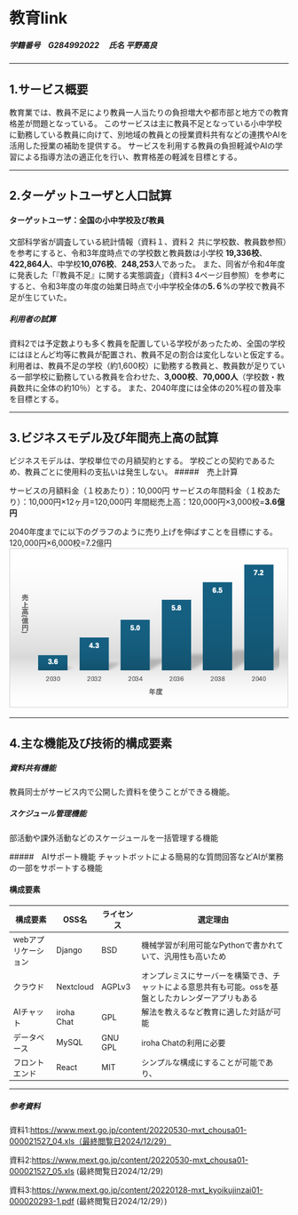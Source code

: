 # 教育link

##### 学籍番号　G284992022 　氏名 平野高良
***

## 1.サービス概要
教育業では、教員不足により教員一人当たりの負担増大や都市部と地方での教育格差が問題となっている。
このサービスは主に教員不足となっている小中学校に勤務している教員に向けて、別地域の教員との授業資料共有などの連携やAIを活用した授業の補助を提供する。
サービスを利用する教員の負担軽減やAIの学習による指導方法の適正化を行い、教育格差の軽減を目標とする。

***

## 2.ターゲットユーザと人口試算
#### ターゲットユーザ：全国の小中学校及び教員
文部科学省が調査している統計情報（資料１、資料２ 共に学校数、教員数参照）を参考にすると、令和3年度時点での学校数と教員数は小学校  **19,336校**、**422,864人**、中学校**10,076校**、**248,253**人であった。
また、同省が令和4年度に発表した「『教員不足』に関する実態調査」（資料3 4ページ目参照）を参考にすると、令和3年度の年度の始業日時点で小中学校全体の**5.６**%の学校で教員不足が生じていた。

##### 利用者の試算
資料2では予定数よりも多く教員を配置している学校があったため、全国の学校にはほとんど均等に教員が配置され、教員不足の割合は変化しないと仮定する。
利用者は、教員不足の学校（約1,600校）に勤務する教員と、教員数が足りている一部学校に勤務している教員を合わせた、**3,000校**、**70,000人**（学校数・教員数共に全体の約10％）とする。
また、2040年度には全体の20%程の普及率を目標とする。
***

## 3.ビジネスモデル及び年間売上高の試算

ビジネスモデルは、学校単位での月額契約とする。
学校ごとの契約であるため、教員ごとに使用料の支払いは発生しない。
#####　売上計算

サービスの月額料金（１校あたり）：10,000円
サービスの年間料金（１校あたり）：10,000円×12ヶ月=120,000円
年間総売上高：120,000円×3,000校=**3.6億円**

2040年度までに以下のグラフのように売り上げを伸ばすことを目標にする。
120,000円×6,000校=7.2億円
![alt text](image.png)

***
## 4.主な機能及び技術的構成要素

##### 資料共有機能
教員同士がサービス内で公開した資料を使うことができる機能。

##### スケジュール管理機能
部活動や課外活動などのスケージュールを一括管理する機能

#####　AIサポート機能
チャットボットによる簡易的な質問回答などAIが業務の一部をサポートする機能

#### 構成要素
| 構成要素 | OSS名 | ライセンス | 選定理由 |
| - | - | - | - |
| webアプリケーション | Django | BSD | 機械学習が利用可能なPythonで書かれていて、汎用性も高いため |
| クラウド | Nextcloud | AGPLv3 | オンプレミスにサーバーを構築でき、チャットによる意思共有も可能。ossを基盤としたカレンダーアプリもある |
| AIチャット | iroha Chat | GPL | 解法を教えるなど教育に適した対話が可能 |
| データベース | MySQL | GNU GPL | iroha Chatの利用に必要 |
| フロントエンド | React | MIT | シンプルな構成にすることが可能であり、 |

***
##### 参考資料
資料1:https://www.mext.go.jp/content/20220530-mxt_chousa01-000021527_04.xls（最終閲覧日2024/12/29）

資料2:https://www.mext.go.jp/content/20220530-mxt_chousa01-000021527_05.xls (最終閲覧日2024/12/29)

資料3:https://www.mext.go.jp/content/20220128-mxt_kyoikujinzai01-000020293-1.pdf (最終閲覧日2024/12/29）)
